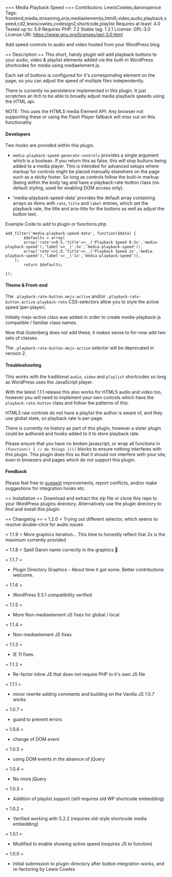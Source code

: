 === Media Playback Speed ===
Contributors: LewisCowles,daronspence
Tags: frontend,media,streaming,aria,mediaelementjs,html5,video,audio,playback,speed,cd2,lewiscowles,codesign2,shortcode,playlist
Requires at least: 4.0
Tested up to: 5.9
Requires PHP: 7.2
Stable tag: 1.2.1
License: GPL-3.0
License URI: https://www.gnu.org/licenses/gpl-3.0.html

Add speed controls to audio and video hosted from your WordPress blog.

== Description ==
This short, handy plugin will add playback buttons to your audio, video & playlist elements added via the built-in WordPress shortcodes for media using mediaelement.js.

Each set of buttons is configured for it's corresponding element on the page, so you can adjust the speed of multiple files independently.

There is currently no persistence implemented in this plugin. It just scratches an itch to be able to broadly adjust media playback speeds using the HTML api.

NOTE: This uses the HTML5 media Element API. Any browser not supporting these or using the Flash Player fallback will miss out on this functionality.

#### Developers

Two hooks are provided within this plugin.  

* `media-playback-speed-generate-controls` provides a single argument which is a boolean. If you return this as false, this will stop buttons being added to a media player. This is intended for advanced setups where markup for controls might be placed manually elsewhere on the page such as a sticky footer. So long as controls follow the built-in markup (being within the body tag and have a playback-rate-button class (no default styling, used for enabling DOM access only).

* 'media-playback-speed-data' provides the default array containing arrays as items with `rate`, `title` and `label` entries, which set the playback rate, the title and aria-title for the buttons as well as adjust the button text.

Example Code to add to plugin or functions.php
```
add_filter('media-playback-speed-data', function($data) {
        $defaults = array(
		array('rate'=>0.5,'title'=>__('Playback Speed 0.5x','media-playback-speed'),'label'=>__('.5x','media-playback-speed')),
		array('rate'=>1.0,'title'=>__('Playback Speed 1x','media-playback-speed'),'label'=>__('1x','media-playback-speed')),
	);
		return $defaults;

});
```

#### Theme & Front-end

The `.playback-rate-button.mejs-active` and/or `.playback-rate-button.active-playback-rate` CSS-selectors allow you to style the active speed (per-player).

Initially mejs-active class was added in order to create media-playback-js compatible / familiar class names.

Now that Gutenberg does not add these, it makes sense to for-now add two sets of classes.

The `.playback-rate-button.mejs-active` selector will be deprecated in version 2.

#### Troubleshooting

This works with the traditional `audio`, `video` and `playlist` shortcodes so long as WordPress uses the JavaScript player.

With the latest 1.1.1 release this also works for HTML5 audio and video too, however you will need to implement your own controls which have the `playback-rate-button` class and follow the patterns of this.

HTML5 raw controls do not have a playlist the author is aware of, and they use global state, so playback rate is per-page.

There is currently no history as part of this plugin, however a sister plugin could be authored and hooks added to it to store playback rate.

Please ensure that you have no broken javascript, or wrap all functions in `(function() { // do things })()` blocks to ensure nothing interferes with this plugin. This plugin does this so that it should not interfere with your site, even in browsers and pages which do not support this plugin.

#### Feedback

Please feel free to [suggest](https://github.com/CODESIGN2/media-playback-speed/issues) improvements, report conflicts, and/or make suggestions for integration hooks etc.

== Installation ==
Download and extract the zip file or clone this repo to your WordPress plugins directory. Alternatively use the plugin directory to find and install this plugin.

== Changelog ==
= 1.2.0 =
Trying out different selector, which seems to resolve double-click for audio issues

= 1.1.9 =
More graphics iteration... This time to honestly reflect that 2x is the maximum currently provided

= 1.1.8 =
Spell Daron name correctly in the graphics :facepalm:

= 1.1.7 =
* Plugin Directory Graphics - About time it got some. Better contributions welcome.

= 1.1.6 =
* WordPress 5.5.1 compatibility verified

= 1.1.5 =
* More Non-mediaelement JS fixes for global / local

= 1.1.4 =
* Non-mediaelement JS fixes

= 1.1.3 =
* IE 11 fixes.

= 1.1.2 =
* Re-factor inline JS that does not require PHP to it's own JS file

= 1.1.1 =
* minor rewrite adding comments and building on the Vanilla JS 1.0.7 works

= 1.0.7 =
* guard to prevent errors

= 1.0.6 =
* change of DOM event

= 1.0.5 =
* using DOM events in the absence of jQuery

= 1.0.4 =
* No more jQuery

= 1.0.3 =
* Addition of playlist support (still requires old WP shortcode embedding)

= 1.0.2 =
* Verified working with 5.2.2 (requires old-style shortcode media embedding)

= 1.0.1 =
* Modified to enable showing active speed (requires JS to function)

= 1.0.0 =
* Initial submission to plugin-directory after button integration works, and re-factoring by Lewis Cowles
